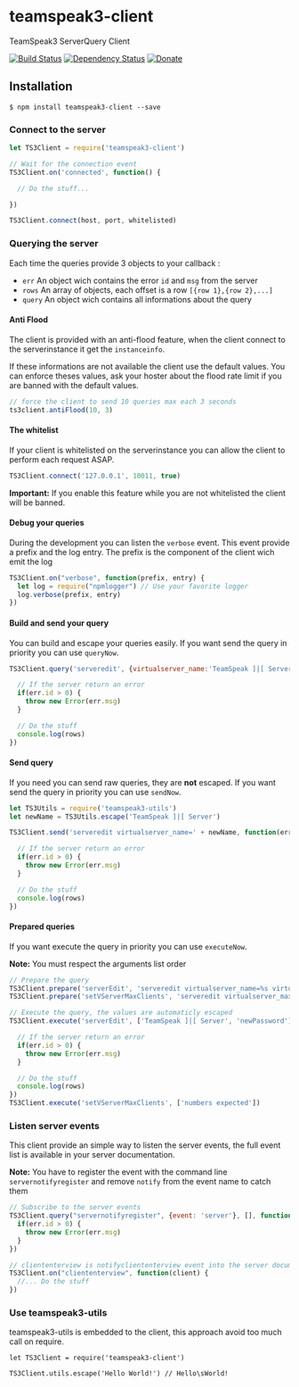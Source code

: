 # teamspeak3-client
TeamSpeak3 ServerQuery Client

[![Build Status](https://travis-ci.org/antoine-pous/node-teamspeak3-client.svg?branch=master)](https://travis-ci.org/antoine-pous/node-teamspeak3-client)
[![Dependency Status](https://gemnasium.com/badges/github.com/antoine-pous/node-teamspeak3-client.svg)](https://gemnasium.com/github.com/antoine-pous/node-teamspeak3-client)
[![Donate](https://www.paypalobjects.com/en_US/i/btn/btn_donate_SM.gif)](https://www.paypal.com/cgi-bin/webscr?cmd=_s-xclick&hosted_button_id=MAKZLQGRSBCT2)

## Installation
```console
$ npm install teamspeak3-client --save
```

### Connect to the server
```js
let TS3Client = require('teamspeak3-client')

// Wait for the connection event
TS3Client.on('connected', function() {

  // Do the stuff...

})

TS3Client.connect(host, port, whitelisted)
```

### Querying the server
Each time the queries provide 3 objects to your callback :

- `err` An object wich contains the error `id` and `msg` from the server
- `rows` An array of objects, each offset is a row `[{row 1},{row 2},...]`
- `query` An object wich contains all informations about the query

#### Anti Flood
The client is provided with an anti-flood feature, when the client connect to the serverinstance it get the `instanceinfo`.

If these informations are not available the client use the default values. You can enforce theses values, ask your hoster about the flood rate limit if you are banned with the default values.

```js
// force the client to send 10 queries max each 3 seconds
ts3client.antiFlood(10, 3)
```
#### The whitelist
If your client is whitelisted on the serverinstance you can allow the client to perform each request ASAP.

```js
TS3Client.connect('127.0.0.1', 10011, true)
```

**Important:** If you enable this feature while you are not whitelisted the client will be banned.

#### Debug your queries
During the development you can listen the `verbose` event. This event provide a prefix and the log entry. The prefix is the component of the client wich emit the log

```js
TS3Client.on("verbose", function(prefix, entry) {
  let log = require("npmlogger") // Use your favorite logger
  log.verbose(prefix, entry)
})
```

#### Build and send your query
You can build and escape your queries easily. If you want send the query in priority you can use `queryNow`.

```js
TS3Client.query('serveredit', {virtualserver_name:'TeamSpeak ]|[ Server'}, [], function(err, rows, query) {

  // If the server return an error
  if(err.id > 0) {
    throw new Error(err.msg)
  }

  // Do the stuff
  console.log(rows)
})
```

#### Send query
If you need you can send raw queries, they are **not** escaped. If you want send the query in priority you can use `sendNow`.
```js
let TS3Utils = require('teamspeak3-utils')
let newName = TS3Utils.escape('TeamSpeak ]|[ Server')

TS3Client.send('serveredit virtualserver_name=' + newName, function(err, rows, query) {

  // If the server return an error
  if(err.id > 0) {
    throw new Error(err.msg)
  }

  // Do the stuff
  console.log(rows)
})
```

#### Prepared queries
If you want execute the query in priority you can use `executeNow`.

**Note:** You must respect the arguments list order
```js
// Prepare the query
TS3Client.prepare('serverEdit', 'serveredit virtualserver_name=%s virtualserver_password=%s')
TS3Client.prepare('setVServerMaxClients', 'serveredit virtualserver_maxclients=%d')

// Execute the query, the values are automaticly escaped
TS3Client.execute('serverEdit', ['TeamSpeak ]|[ Server', 'newPassword'], function(err, rows, query) {

  // If the server return an error
  if(err.id > 0) {
    throw new Error(err.msg)
  }

  // Do the stuff
  console.log(rows)
})
TS3Client.execute('setVServerMaxClients', ['numbers expected'])
```

### Listen server events
This client provide an simple way to listen the server events, the full event list is available in your server documentation.

**Note:** You have to register the event with the command line `servernotifyregister` and remove `notify` from the event name to catch them

```js
// Subscribe to the server events
TS3Client.query("servernotifyregister", {event: 'server'}, [], function(err, rows, query) {
  if(err.id > 0) {
    throw new Error(err.msg)
  }
})

// cliententerview is notifycliententerview event into the server documentation, always remove notify
TS3Client.on("cliententerview", function(client) {
  //... Do the stuff
})
```

### Use teamspeak3-utils
teamspeak3-utils is embedded to the client, this approach avoid too much call on require.

```
let TS3Client = require('teamspeak3-client')

TS3Client.utils.escape('Hello World!') // Hello\sWorld!
```
